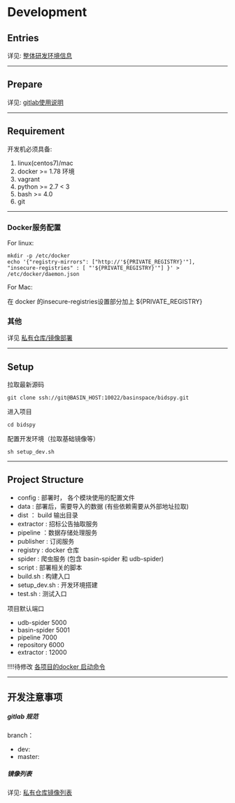 # Development


## Entries




详见: [整体研发环境信息](/xi-tong-huan-jing.md)

--------

## Prepare

详见: [gitlab使用说明](/gitlab-shi-yong-shuo-ming.md)


--------

## Requirement

开发机必须具备:

1. linux(centos7)/mac 
1. docker >= 1.78 环境
1. vagrant 
1. python >= 2.7 < 3
1. bash >= 4.0
1. git

--------

### Docker服务配置

For linux:

```
mkdir -p /etc/docker
echo '{"registry-mirrors": ["http://'${PRIVATE_REGISTRY}'"], "insecure-registries" : [ "'${PRIVATE_REGISTRY}'"] }' > /etc/docker/daemon.json
```

For Mac:

在 docker 的insecure-registries设置部分加上 ${PRIVATE_REGISTRY}

### 其他

详见 [私有仓库/镜像部署](si-you-cang-ku-bu-shu.md)

-----------

## Setup

拉取最新源码

```
git clone ssh://git@BASIN_HOST:10022/basinspace/bidspy.git
```

进入项目

```
cd bidspy
```

配置开发环境（拉取基础镜像等）

```
sh setup_dev.sh
```

--------

## Project Structure

* config : 部署时， 各个模块使用的配置文件
* data : 部署后，需要导入的数据 \(有些依赖需要从外部地址拉取\)
* dist ： build 输出目录
* extractor : 招标公告抽取服务
* pipeline ：数据存储处理服务
* publisher : 订阅服务
* registry : docker 仓库
* spider : 爬虫服务 \(包含 basin-spider 和 udb-spider\)
* script : 部署相关的脚本
* build.sh : 构建入口
* setup\_dev.sh : 开发环境搭建
* test.sh : 测试入口

项目默认端口

* udb-spider 5000
* basin-spider 5001
* pipeline 7000
* repository 6000
* extractor : 12000


!!!!待修改
[各项目的docker 启动命令](qi-dong-shuo-ming.md)


--------

## 开发注意事项

##### gitlab 规范

branch：

* dev:
* master: 

##### 镜像列表

详见: [私有仓库镜像列表](/si-you-cang-ku-jing-xiang-lie-biao.md)


